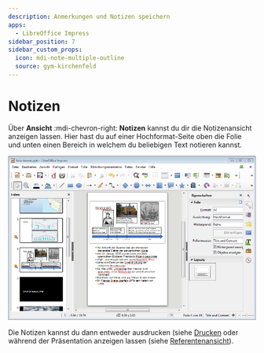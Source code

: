 ```yaml
---
description: Anmerkungen und Notizen speichern
apps:
  - LibreOffice Impress
sidebar_position: 7
sidebar_custom_props:
  icon: mdi-note-multiple-outline
  source: gym-kirchenfeld
---
```


# Notizen



Über __Ansicht__ :mdi-chevron-right: __Notizen__ kannst du dir die Notizenansicht anzeigen lassen. Hier hast du auf einer Hochformat-Seite oben die Folie und unten einen Bereich in welchem du beliebigen Text notieren kannst.

![Notizenansicht](./images/notizen.lo.png)

Die Notizen kannst du dann entweder ausdrucken (siehe [Drucken](../drucken) oder während der Präsentation anzeigen lassen (siehe  [Referentenansicht](../referentenansicht)).

